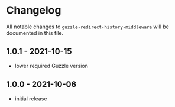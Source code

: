 # Changelog

All notable changes to `guzzle-redirect-history-middleware` will be documented in this file.

## 1.0.1 - 2021-10-15

- lower required Guzzle version

## 1.0.0 - 2021-10-06

- initial release
